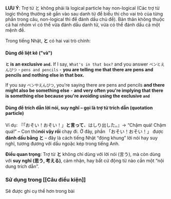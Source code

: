 **LƯU Ý**: Trợ từ と không phải là logical particle hay non-logical (Các trợ từ logic thông thường sẽ gắn vào sau danh từ để biểu thị cho vai trò của từng phần trong câu, non-logical thì để đánh dấu chủ đề).
Bản thân không thuộc cả hai nhóm vì có thể vừa đánh dấu danh từ, vừa có thể đánh dấu cả một mệnh đề.

Trong tiếng Nhật, **と** có hai vai trò chính:
#### Dùng để liệt kê ("và")
**`と` is an exclusive `and`.** If I say, `What's in that box?` and you answer `ペンとえんぴつ` - `pens and pencils` - **you are telling me that there are pens and pencils and nothing else in that box.**

If you say `ペンやえんぴつ`, you're saying there are pens and pencils **and there might also be something else** - **and very often you're implying that there is something else because you're avoiding using the exclusive `and`**
#### Dùng để **trích dẫn lời nói, suy nghĩ** – gọi là **trợ từ trích dẫn** (quotation particle)

Ví dụ: 『「おそい！おそい！」**と言って**、はしり出した。』→ “Chậm quá! Chậm quá!” – Con thỏ**nói vậy rồi** chạy đi. Ở đây, phần 「おそい！おそい！」 được **đánh dấu bằng と** – đây là cách tiếng Nhật “đóng khung” lời nói hay suy nghĩ, tương đương với dấu ngoặc kép trong tiếng Anh.

**Điều quan trọng**:
Trợ từ **と** không chỉ dùng với lời nói (言う), mà còn dùng với **suy nghĩ (思う, 考える)**, cảm nhận, hay bất cứ động từ nào cần một “nội dung trích dẫn”.

### Sử dụng trong [[Câu điều kiện]]
Sẽ được ghi cụ thể hơn trong bài